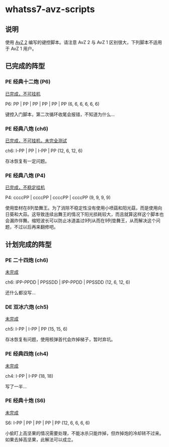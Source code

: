 # whatss7-avz-scripts

## 说明

使用 [AvZ 2](https://github.com/vector-wlc/AsmVsZombies) 编写的键控脚本。请注意 AvZ 2 与 AvZ 1 区别很大，下列脚本不适用于 AvZ 1 用户。

## 已完成的阵型

### PE 经典十二炮 (P6)

[已完成，不可挂机](jd12p.cpp)

P6: PP | PP | PP | PP | PP | PP  (6, 6, 6, 6, 6, 6)

键控入门脚本，第二次循环收尾会报错，不知道为什么...

### PE 经典八炮 (ch6)

[已完成，不可挂机，未完全测试](jd8p-ch6.cpp)

ch6: I-PP | PP | I-PP | PP  (12, 6, 12, 6)

存冰恢复有一定问题。

### PE 经典八炮 (P4)

[已完成，不稳定挂机](jd8p-P4c.cpp)

P4: ccccPP | ccccPP | ccccPP | ccccPP  (9, 9, 9, 9)

使用垫材在8列垫舞王。为了消除不稳定性没有使用小喷菇和阳光菇，而是使用向日葵和大蒜。这导致连续出舞王的情况下阳光损耗较大，而且就算这样这个脚本也会漏炸伴舞。缩短波长可以防止冰道盖过9列从而在9列垫舞王，从而解决这个问题，不过以后再来翻修吧。

## 计划完成的阵型

### PE 二十四炮 (ch6)

[未完成](./24p-ch6.cpp)

ch6: IPP-PPDD | PPSSDD | IPP-PPDD | PPSSDD (12, 6, 12, 6)

还什么都没写...

### DE 双冰六炮 (ch5)

[未完成](./de-2i6p-ch5.cpp)

ch5: I-PP | I-PP | PP (15, 15, 6)

存冰恢复有问题，使用核弹首代会炸掉梯子，暂时弃坑。

### PE 经典四炮 (ch4)

[未完成](jd4p.cpp)

ch4: I-PP | I-PP (18, 18)

写了一半...

### PE 经典十炮 (S6)

[未完成](jd10p-S6.cpp)

S6: I-PP | PP | PP | PP | PP  (12, 6, 6, 6, 6)

小偷盯上高坚果的情况需要处理，不能冰杀只能炸掉，但炸掉炮的冷却转不过来。如果去掉高坚果，此解法可以成立。


